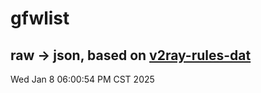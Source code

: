 # gfwlist
## raw -> json, based on [v2ray-rules-dat](https://github.com/Loyalsoldier/v2ray-rules-dat)
Wed Jan  8 06:00:54 PM CST 2025

